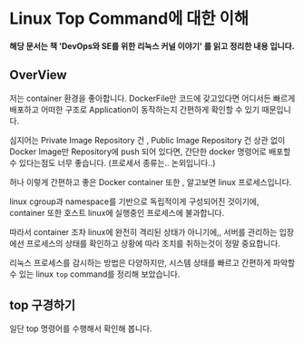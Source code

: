# Linux Top Command에 대한 이해
#### 해당 문서는 책 'DevOps와 SE를 위한 리눅스 커널 이야기' 를 읽고 정리한 내용 입니다.
## OverView

저는 container 환경을 좋아합니다. DockerFile만 코드에 갖고있다면 어디서든 빠르게 배포하고 어떠한 구조로 Application이 동작하는지 간편하게 확인할 수 있기 때문입니다. 

심지어는 Private Image Repository 건 , Public Image Repository 건 상관 없이 Docker Image만 Repository에 push 되어 있다면, 간단한 docker 명령어로 배포할수 있다는점도 너무 좋습니다. (프로세서 종류는.. 논외입니다..)

허나 이렇게 간편하고 좋은 Docker container 또한 , 알고보면 linux 프로세스입니다.

linux cgroup과 namespace를 기반으로 독립적이게 구성되어진 것이기에, container 또한 호스트 linux에 실행중인 프로세스에 불과합니다.

따라서 container 조차 linux에 완전히 격리된 상태가 아니기에,, 서버를 관리하는 입장에선 프로세스의 상태를 확인하고 상황에 따라 조치를 취하는것이 정말 중요합니다.

리눅스 프로세스를 감시하는 방법은 다양하지만, 시스템 상태를 빠르고 간편하게 파악할 수 있는 linux ```top``` command를 정리해 보았습니다.

## top 구경하기
일단 top 명령어를 수행해서 확인해 봅니다.




